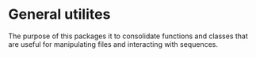 # General utilites

The purpose of this packages it to consolidate functions and classes that
are useful for manipulating files and interacting with sequences.
